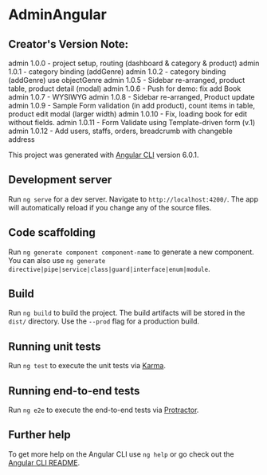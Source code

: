 # AdminAngular

## Creator's Version Note:
admin 1.0.0 - project setup, routing (dashboard & category & product)
admin 1.0.1 - category binding (addGenre)
admin 1.0.2 - category binding (addGenre) use objectGenre
admin 1.0.5 - Sidebar re-arranged, product table, product detail (modal)
admin 1.0.6 - Push for demo: fix add Book
admin 1.0.7 - WYSIWYG
admin 1.0.8 - Sidebar re-arranged, Product update
admin 1.0.9 - Sample Form validation (in add product), count items in table, product edit modal (larger width)
admin 1.0.10 - Fix, loading book for edit without fields.
admin 1.0.11 - Form Validate using Template-driven form (v.1)
admin 1.0.12 - Add users, staffs, orders, breadcrumb with changeble address

This project was generated with [Angular CLI](https://github.com/angular/angular-cli) version 6.0.1.
## Development server

Run `ng serve` for a dev server. Navigate to `http://localhost:4200/`. The app will automatically reload if you change any of the source files.

## Code scaffolding

Run `ng generate component component-name` to generate a new component. You can also use `ng generate directive|pipe|service|class|guard|interface|enum|module`.

## Build

Run `ng build` to build the project. The build artifacts will be stored in the `dist/` directory. Use the `--prod` flag for a production build.

## Running unit tests

Run `ng test` to execute the unit tests via [Karma](https://karma-runner.github.io).

## Running end-to-end tests

Run `ng e2e` to execute the end-to-end tests via [Protractor](http://www.protractortest.org/).

## Further help

To get more help on the Angular CLI use `ng help` or go check out the [Angular CLI README](https://github.com/angular/angular-cli/blob/master/README.md).
